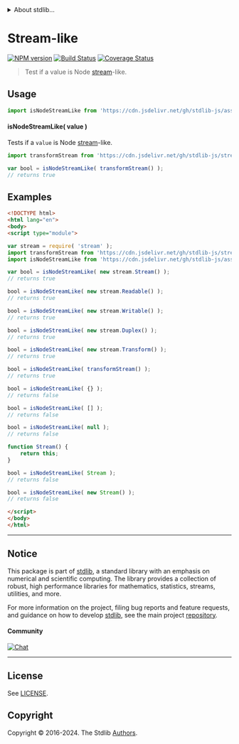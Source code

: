 <!--

@license Apache-2.0

Copyright (c) 2018 The Stdlib Authors.

Licensed under the Apache License, Version 2.0 (the "License");
you may not use this file except in compliance with the License.
You may obtain a copy of the License at

   http://www.apache.org/licenses/LICENSE-2.0

Unless required by applicable law or agreed to in writing, software
distributed under the License is distributed on an "AS IS" BASIS,
WITHOUT WARRANTIES OR CONDITIONS OF ANY KIND, either express or implied.
See the License for the specific language governing permissions and
limitations under the License.

-->


<details>
  <summary>
    About stdlib...
  </summary>
  <p>We believe in a future in which the web is a preferred environment for numerical computation. To help realize this future, we've built stdlib. stdlib is a standard library, with an emphasis on numerical and scientific computation, written in JavaScript (and C) for execution in browsers and in Node.js.</p>
  <p>The library is fully decomposable, being architected in such a way that you can swap out and mix and match APIs and functionality to cater to your exact preferences and use cases.</p>
  <p>When you use stdlib, you can be absolutely certain that you are using the most thorough, rigorous, well-written, studied, documented, tested, measured, and high-quality code out there.</p>
  <p>To join us in bringing numerical computing to the web, get started by checking us out on <a href="https://github.com/stdlib-js/stdlib">GitHub</a>, and please consider <a href="https://opencollective.com/stdlib">financially supporting stdlib</a>. We greatly appreciate your continued support!</p>
</details>

# Stream-like

[![NPM version][npm-image]][npm-url] [![Build Status][test-image]][test-url] [![Coverage Status][coverage-image]][coverage-url] <!-- [![dependencies][dependencies-image]][dependencies-url] -->

> Test if a value is Node [stream][nodejs-stream]-like.



<section class="usage">

## Usage

```javascript
import isNodeStreamLike from 'https://cdn.jsdelivr.net/gh/stdlib-js/assert-is-node-stream-like@esm/index.mjs';
```

#### isNodeStreamLike( value )

Tests if a `value` is Node [stream][nodejs-stream]-like.

```javascript
import transformStream from 'https://cdn.jsdelivr.net/gh/stdlib-js/streams-node-transform@esm/index.mjs';

var bool = isNodeStreamLike( transformStream() );
// returns true
```

</section>

<!-- /.usage -->

<section class="notes">

</section>

<!-- /.notes -->

<section class="examples">

## Examples

<!-- eslint no-undef: "error" -->

```html
<!DOCTYPE html>
<html lang="en">
<body>
<script type="module">

var stream = require( 'stream' );
import transformStream from 'https://cdn.jsdelivr.net/gh/stdlib-js/streams-node-transform@esm/index.mjs';
import isNodeStreamLike from 'https://cdn.jsdelivr.net/gh/stdlib-js/assert-is-node-stream-like@esm/index.mjs';

var bool = isNodeStreamLike( new stream.Stream() );
// returns true

bool = isNodeStreamLike( new stream.Readable() );
// returns true

bool = isNodeStreamLike( new stream.Writable() );
// returns true

bool = isNodeStreamLike( new stream.Duplex() );
// returns true

bool = isNodeStreamLike( new stream.Transform() );
// returns true

bool = isNodeStreamLike( transformStream() );
// returns true

bool = isNodeStreamLike( {} );
// returns false

bool = isNodeStreamLike( [] );
// returns false

bool = isNodeStreamLike( null );
// returns false

function Stream() {
    return this;
}

bool = isNodeStreamLike( Stream );
// returns false

bool = isNodeStreamLike( new Stream() );
// returns false

</script>
</body>
</html>
```

</section>

<!-- /.examples -->

<!-- Section for related `stdlib` packages. Do not manually edit this section, as it is automatically populated. -->

<section class="related">

</section>

<!-- /.related -->

<!-- Section for all links. Make sure to keep an empty line after the `section` element and another before the `/section` close. -->


<section class="main-repo" >

* * *

## Notice

This package is part of [stdlib][stdlib], a standard library with an emphasis on numerical and scientific computing. The library provides a collection of robust, high performance libraries for mathematics, statistics, streams, utilities, and more.

For more information on the project, filing bug reports and feature requests, and guidance on how to develop [stdlib][stdlib], see the main project [repository][stdlib].

#### Community

[![Chat][chat-image]][chat-url]

---

## License

See [LICENSE][stdlib-license].


## Copyright

Copyright &copy; 2016-2024. The Stdlib [Authors][stdlib-authors].

</section>

<!-- /.stdlib -->

<!-- Section for all links. Make sure to keep an empty line after the `section` element and another before the `/section` close. -->

<section class="links">

[npm-image]: http://img.shields.io/npm/v/@stdlib/assert-is-node-stream-like.svg
[npm-url]: https://npmjs.org/package/@stdlib/assert-is-node-stream-like

[test-image]: https://github.com/stdlib-js/assert-is-node-stream-like/actions/workflows/test.yml/badge.svg?branch=v0.2.1
[test-url]: https://github.com/stdlib-js/assert-is-node-stream-like/actions/workflows/test.yml?query=branch:v0.2.1

[coverage-image]: https://img.shields.io/codecov/c/github/stdlib-js/assert-is-node-stream-like/main.svg
[coverage-url]: https://codecov.io/github/stdlib-js/assert-is-node-stream-like?branch=main

<!--

[dependencies-image]: https://img.shields.io/david/stdlib-js/assert-is-node-stream-like.svg
[dependencies-url]: https://david-dm.org/stdlib-js/assert-is-node-stream-like/main

-->

[chat-image]: https://img.shields.io/gitter/room/stdlib-js/stdlib.svg
[chat-url]: https://app.gitter.im/#/room/#stdlib-js_stdlib:gitter.im

[stdlib]: https://github.com/stdlib-js/stdlib

[stdlib-authors]: https://github.com/stdlib-js/stdlib/graphs/contributors

[umd]: https://github.com/umdjs/umd
[es-module]: https://developer.mozilla.org/en-US/docs/Web/JavaScript/Guide/Modules

[deno-url]: https://github.com/stdlib-js/assert-is-node-stream-like/tree/deno
[deno-readme]: https://github.com/stdlib-js/assert-is-node-stream-like/blob/deno/README.md
[umd-url]: https://github.com/stdlib-js/assert-is-node-stream-like/tree/umd
[umd-readme]: https://github.com/stdlib-js/assert-is-node-stream-like/blob/umd/README.md
[esm-url]: https://github.com/stdlib-js/assert-is-node-stream-like/tree/esm
[esm-readme]: https://github.com/stdlib-js/assert-is-node-stream-like/blob/esm/README.md
[branches-url]: https://github.com/stdlib-js/assert-is-node-stream-like/blob/main/branches.md

[stdlib-license]: https://raw.githubusercontent.com/stdlib-js/assert-is-node-stream-like/main/LICENSE

[nodejs-stream]: https://nodejs.org/api/stream.html

</section>

<!-- /.links -->
